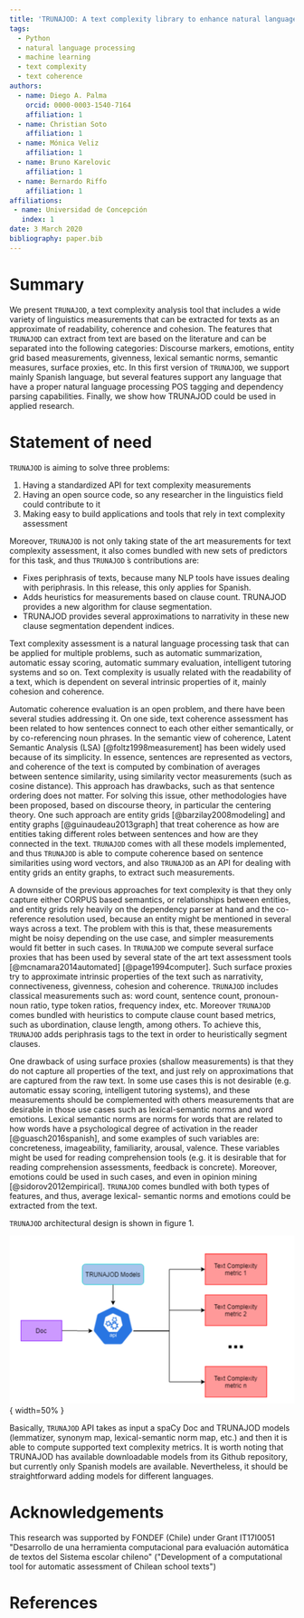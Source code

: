 ```yaml
---
title: 'TRUNAJOD: A text complexity library to enhance natural language processing'
tags:
  - Python
  - natural language processing
  - machine learning
  - text complexity
  - text coherence
authors:
  - name: Diego A. Palma
    orcid: 0000-0003-1540-7164
    affiliation: 1
  - name: Christian Soto
    affiliation: 1
  - name: Mónica Veliz
    affiliation: 1
  - name: Bruno Karelovic
    affiliation: 1
  - name: Bernardo Riffo
    affiliation: 1
affiliations:
 - name: Universidad de Concepción
   index: 1
date: 3 March 2020
bibliography: paper.bib
---
```


# Summary

We present `TRUNAJOD`, a text complexity analysis tool that includes a wide variety of linguistics 
measurements that can be extracted for texts as an approximate of readability, coherence and 
cohesion. The features that `TRUNAJOD` can extract from text are based on the literature and 
can be separated into the following categories: Discourse markers, emotions, entity grid based 
measurements, givenness, lexical semantic norms, semantic measures, surface proxies, etc. In 
this first version of `TRUNAJOD`, we support mainly Spanish language, but several features support 
any language that have a proper natural language processing POS tagging and dependency parsing 
capabilities. Finally, we show how TRUNAJOD could be used in applied research.

# Statement of need

`TRUNAJOD` is aiming to solve three problems:

1. Having a standardized API for text complexity measurements
2. Having an open source code, so any researcher in the linguistics field could contribute to it
3. Making easy to build applications and tools that rely in text complexity assessment

Moreover, `TRUNAJOD` is not only taking state of the art measurements for text complexity assessment, it also comes bundled with new sets of predictors for this task, and thus `TRUNAJOD` ́s contributions are:

* Fixes periphrasis of texts, because many NLP tools have issues dealing with periphrasis. In this release, 
this only applies for Spanish.
* Adds heuristics for measurements based on clause count. TRUNAJOD provides a new algorithm for 
clause segmentation.
* TRUNAJOD provides several approximations to narrativity in these new clause segmentation dependent indices.

Text complexity assessment is a natural language processing task that can be applied for multiple problems, 
such as automatic summarization, automatic essay scoring, automatic summary evaluation, intelligent tutoring systems 
and so on. Text complexity is usually related with the readability of a text, which is dependent on several intrinsic 
properties of it, mainly cohesion and coherence.

Automatic coherence evaluation is an open problem, and there have been several studies addressing it. On one side, 
text coherence assessment has been related to how sentences connect to each other either semantically, 
or by co-referencing noun phrases. In the semantic view of coherence, Latent Semantic Analysis (LSA) [@foltz1998measurement] 
has been widely used because of its simplicity. In essence, sentences are represented as vectors, 
and coherence of the text is computed by combination of averages between sentence similarity, 
using similarity vector measurements (such as cosine distance). This approach has drawbacks, 
such as that sentence ordering does not matter. For solving this issue, other methodologies have been 
proposed, based on discourse theory, in particular the centering theory. One such approach are entity 
grids [@barzilay2008modeling] and entity graphs [@guinaudeau2013graph] that treat coherence as 
how are entities taking different roles between  sentences and how are they connected in the text. `TRUNAJOD` 
comes with all these models implemented, and thus `TRUNAJOD` is able to compute coherence based on 
sentence similarities using word vectors, and also `TRUNAJOD` as an API for dealing with entity grids an entity 
graphs, to extract such measurements.

A downside of the previous approaches for text complexity is that they only capture either CORPUS based semantics, 
or relationships between entities, and entity grids rely heavily on the dependency parser at hand and 
the co-reference resolution used, because an entity might be mentioned in several ways across a text. The problem 
with this is that, these measurements might be noisy depending on the use case, and simpler measurements would 
fit better in such cases. In `TRUNAJOD` we compute several surface proxies that has been used by several state of 
the art text assessment tools [@mcnamara2014automated] [@page1994computer]. Such surface proxies try to 
approximate intrinsic properties of the text such as narrativity, connectiveness, givenness, cohesion and coherence. 
`TRUNAJOD` includes classical measurements such as: word count, sentence count, pronoun-noun ratio, type token ratios, 
frequency index, etc. Moreover `TRUNAJOD` comes bundled with heuristics to compute clause count based metrics, such as 
ubordination, clause length, among others. To achieve this, `TRUNAJOD` adds periphrasis tags to the text in order to 
heuristically segment clauses.

One drawback of using surface proxies (shallow measurements) is that they do not capture all properties of the text, 
and just rely on approximations that are captured from the raw text. In some use cases this is not desirable 
(e.g. automatic essay scoring, intelligent tutoring systems), and these measurements should be complemented with 
others measurements that are desirable in those use cases such as lexical-semantic norms and word emotions. Lexical 
semantic norms are norms for words that are related to how words have a psychological degree of activation in 
the reader [@guasch2016spanish], and some examples of such variables are: concreteness, imageability, familiarity, arousal, valence. 
These variables might be used for reading comprehension tools (e.g. it is desirable that for reading comprehension 
assessments, feedback is concrete). Moreover, emotions could be used in such cases, and even in 
opinion mining [@sidorov2012empirical]. `TRUNAJOD` comes bundled with both types of features, and thus, average lexical- semantic norms and 
emotions could be extracted from the text. 

`TRUNAJOD` architectural design is shown in figure 1.

![Fig 1. `TRUNAJOD` architectural design.](figure1.png){ width=50% }

Basically, `TRUNAJOD` API takes as input a spaCy Doc and TRUNAJOD models (lemmatizer, synonym map, lexical-semantic norm map, etc.) and 
then it is able to compute supported text complexity metrics. It is worth noting that TRUNAJOD has available downloadable models from 
its Github repository, but currently only Spanish models are available. Nevertheless, it should be straightforward adding 
models for different languages.


# Acknowledgements

This research was supported by FONDEF (Chile) under Grant IT17I0051 "Desarrollo de una herramienta computacional para 
evaluación automática de textos del Sistema escolar chileno" ("Development of a computational tool for automatic 
assessment of Chilean school texts")

# References
